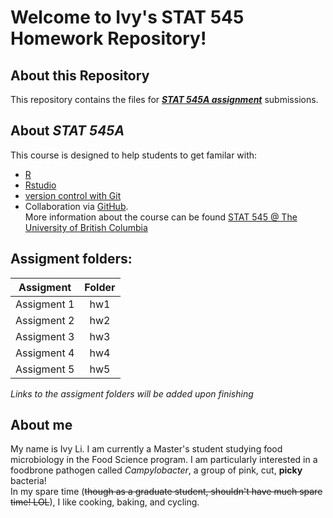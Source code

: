 # Welcome to Ivy's STAT 545 Homework Repository!
## About this Repository
This repository contains the files for **_[STAT 545A assignment](https://stat545.stat.ubc.ca/evaluation/assignments/)_** submissions.
## About *STAT 545A*
This course is designed to help students to get familar with: 
* [R](https://www.r-project.org/) 
* [Rstudio](https://rstudio.com/) 
* [version control with Git](https://git-scm.com/book/en/v1/Getting-Started-About-Version-Control)
* Collaboration via [GitHub](https://github.com/). <br>
More information about the course can be found [STAT 545 @ The University of British Columbia](https://stat545.stat.ubc.ca/)
## Assigment folders:
| **Assigment**     | **Folder**    |
| ------------- |:---------:|
|  Assigment 1  | hw1       |
|  Assigment 2  | hw2       |
|  Assigment 3  | hw3       |
|  Assigment 4  | hw4       |
|  Assigment 5  | hw5       |<br>

_Links to the assigment folders will be added upon finishing_

## About me
My name is Ivy Li. I am currently a Master's student studying food microbiology in the Food Science program. I am particularly interested in a foodbrone pathogen called _Campylobacter_, a group of pink, cut, **picky** bacteria! <br>
In my spare time (~~though as a graduate student, shouldn't have much spare time! LOL~~), I like cooking, baking, and cycling.
